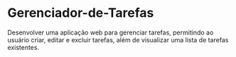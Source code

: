 # Gerenciador-de-Tarefas
Desenvolver uma aplicação web para gerenciar tarefas, permitindo ao usuário criar, editar e excluir tarefas, além de visualizar uma lista de tarefas existentes.
